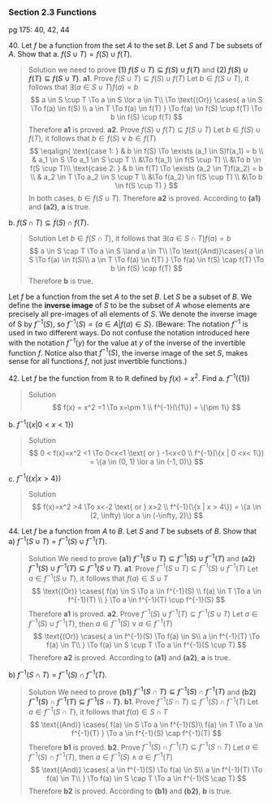 ### Section 2.3 Functions
pg 175: 40, 42, 44

40\. Let $f$ be a function from the set $A$ to the set $B$. Let $S$ and $T$ be subsets of $A$. Show that
a. $f(S \cup T) = f(S) \cup f(T)$.
>Solution
we need to prove **(1) $f(S \cup T) \subseteq f(S) \cup f(T)$** and **(2) $f(S) \cup f(T) \subseteq f(S \cup T)$**.
**a1**. Prove $f(S \cup T) \subseteq f(S) \cup f(T)$
Let $b \in f(S \cup T)$, it follows that $\exists (a \in S \cup T)f(a) = b$
$$
a \in S \cup T \To a \in S \lor a \in T\\
\To \text{(Or)} \cases{
a \in S \To f(a) \in f(S) \\
a \in T \To f(a) \in f(T)
}
\To f(a) \in f(S) \cup f(T) \To b \in f(S) \cup f(T)
$$
Therefore **a1** is proved.
**a2**. Prove $f(S) \cup f(T) \subseteq f(S \cup T)$
Let $b \in f(S) \cup f(T)$, it follows that $b \in f(S) \lor b \in f(T)$
$$
\eqalign{
\text{case 1: } & b \in f(S) \To \exists (a_1 \in S)f(a_1) = b \\
& a_1 \in S \To a_1 \in S \cup T \\
&\To f(a_1) \in f(S \cup T) \\
&\To b \in f(S \cup T)\\
\text{case 2: } & b \in f(T) \To \exists (a_2 \in T)f(a_2) = b \\
& a_2 \in T \To a_2 \in S \cup T \\
&\To f(a_2) \in f(S \cup T) \\
&\To b \in f(S \cup T)
}
$$
In both cases, $b \in f(S \cup T)$. Therefore **a2** is proved.
According to **(a1)** and **(a2)**, **a** is true.

b. $f(S \cap T) \subseteq f(S) \cap f(T)$.
>Solution
Let $b \in f(S \cap T)$, it follows that $\exists (a \in S \cap T)f(a) = b$
$$
a \in S \cap T \To a \in S \land a \in T\\
\To \text{(And)}\cases{
a \in S \To f(a) \in f(S)\\
a \in T \To f(a) \in f(T)
}
\To f(a) \in f(S) \cap f(T) \To b \in f(S) \cap f(T)
$$
Therefore **b** is true.

<!-- pagebreak -->
Let $f$ be a function from the set $A$ to the set $B$. Let $S$ be a subset of $B$. We define the **inverse image** of $S$ to be the subset of $A$ whose elements are precisely all pre-images of all elements of $S$. We denote the inverse image of S by $f^{−1}(S)$, so $f^{-1}(S) = \{a \in A | f (a) \in S\}$. (Beware: The notation $f^{−1}$ is used in two different ways. Do not confuse the notation introduced here with the notation $f^{-1}(y)$ for the value at $y$ of the inverse of the invertible function $f$. Notice also that $f^{−1}(S)$, the inverse image of the set $S$, makes sense for all functions $f$, not just invertible functions.)

42\. Let $f$ be the function from $\mathbb {R}$ to $\mathbb {R}$ defined by $f(x) = x^2$. Find
a. $f^{-1}(\{1\})$
>Solution
$$
f(x) = x^2 =1 \To x=\pm 1 \\
f^{-1}(\{1\}) = \{\pm 1\}
$$

b. $f^{-1}(\{x | 0 <x< 1\})$
>Solution
$$
0 < f(x)=x^2 <1 \To 0<x<1 \text{ or } -1<x<0 \\
f^{-1}(\{x | 0 <x< 1\}) = \{a \in (0, 1) \lor a \in (-1, 0)\}
$$

c. $f^{-1}(\{x | x > 4\})$
>Solution
$$
f(x)=x^2 >4 \To x<-2 \text{ or } x>2 \\
f^{-1}(\{x | x > 4\}) = \{a \in (2, \infty) \lor a \in (-\infty, 2)\}
$$

44\. Let $f$ be a function from $A$ to $B$. Let $S$ and $T$ be subsets of $B$. Show that
a) $f^{-1}(S \cup T) = f^{-1}(S) \cup f^{-1}(T)$.
>Solution
We need to prove **(a1) $f^{-1}(S \cup T) \subseteq f^{-1}(S) \cup f^{-1}(T)$** and **(a2) $f^{-1}(S) \cup f^{-1}(T) \subseteq f^{-1}(S \cup T)$**.
**a1**. Prove $f^{-1}(S \cup T) \subseteq f^{-1}(S) \cup f^{-1}(T)$
Let $a \in f^{-1}(S \cup T)$, it follows that $f(a) \in S \cup T$
$$
\text{(Or)} \cases{
f(a) \in S \To a \in f^{-1}(S) \\
f(a) \in T \To a \in f^{-1}(T) \\
}
\To a \in f^{-1}(T) \cup f^{-1}(S)
$$
Therefore **a1** is proved.
**a2**. Prove $f^{-1}(S) \cup f^{-1}(T) \subseteq f^{-1}(S \cup T)$
Let $a \in f^{-1}(S) \cup f^{-1}(T)$, then $a \in f^{-1}(S) \lor a \in f^{-1}(T)$
$$
\text{(Or)} \cases{
a \in f^{-1}(S) \To f(a) \in S\\
a \in f^{-1}(T) \To f(a) \in T\\
}
\To f(a) \in S \cup T \To a \in f^{-1}(S \cup T)
$$
Therefore **a2** is proved.
According to **(a1)** and **(a2)**, **a** is true.

b) $f^{-1}(S \cap T) = f^{-1}(S) \cap f^{-1}(T)$.
>Solution
We need to prove **(b1) $f^{-1}(S \cap T) \subseteq f^{-1}(S) \cap f^{-1}(T)$** and **(b2) $f^{-1}(S) \cap f^{-1}(T) \subseteq f^{-1}(S \cap T)$**.
**b1**. Prove $f^{-1}(S \cap T) \subseteq f^{-1}(S) \cap f^{-1}(T)$
Let $a \in f^{-1}(S \cap T)$, it follows that $f(a) \in S \cap T$
$$
\text{(And)} \cases{
f(a) \in S \To a \in f^{-1}(S)\\
f(a) \in T \To a \in f^{-1}(T)
}
\To a \in f^{-1}(S) \cap f^{-1}(T)
$$
Therefore **b1** is proved.
**b2**. Prove $f^{-1}(S) \cap f^{-1}(T) \subseteq f^{-1}(S \cap T)$
Let $a \in f^{-1}(S) \cap f^{-1}(T)$, then $a \in f^{-1}(S) \land a \in f^{-1}(T)$
$$
\text{(And)} \cases{
a \in f^{-1}(S) \To f(a) \in S\\
a \in f^{-1}(T) \To f(a) \in T\\
}
\To f(a) \in S \cap T \To a \in f^{-1}(S \cap T)
$$
Therefore **b2** is proved.
According to **(b1)** and **(b2)**, **b** is true.
